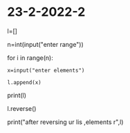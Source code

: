 # 23-2-2022-2
l=[]

n=int(input("enter range"))

for i in range(n):

    x=input("enter elements")

    l.append(x)

print(l)

l.reverse()

print("after reversing ur lis ,elements r",l)
